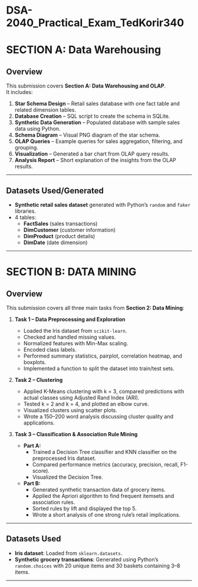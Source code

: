 # DSA-2040_Practical_Exam_TedKorir340
# SECTION A: Data Warehousing 

## Overview
This submission covers **Section A: Data Warehousing and OLAP**.  
It includes:
1. **Star Schema Design** – Retail sales database with one fact table and related dimension tables.
2. **Database Creation** – SQL script to create the schema in SQLite.
3. **Synthetic Data Generation** – Populated database with sample sales data using Python.
4. **Schema Diagram** – Visual PNG diagram of the star schema.
5. **OLAP Queries** – Example queries for sales aggregation, filtering, and grouping.
6. **Visualization** – Generated a bar chart from OLAP query results.
7. **Analysis Report** – Short explanation of the insights from the OLAP results.

---

## Datasets Used/Generated
- **Synthetic retail sales dataset** generated with Python’s `random` and `faker` libraries.  
- 4 tables:
  - **FactSales** (sales transactions)
  - **DimCustomer** (customer information)
  - **DimProduct** (product details)
  - **DimDate** (date dimension)

---




# SECTION B: DATA MINING
## Overview
This submission covers all three main tasks from **Section 2: Data Mining**:
1. **Task 1 – Data Preprocessing and Exploration**  
   - Loaded the Iris dataset from `scikit-learn`.  
   - Checked and handled missing values.  
   - Normalized features with Min-Max scaling.  
   - Encoded class labels.  
   - Performed summary statistics, pairplot, correlation heatmap, and boxplots.  
   - Implemented a function to split the dataset into train/test sets.

2. **Task 2 – Clustering**  
   - Applied K-Means clustering with k = 3, compared predictions with actual classes using Adjusted Rand Index (ARI).  
   - Tested k = 2 and k = 4, and plotted an elbow curve.  
   - Visualized clusters using scatter plots.  
   - Wrote a 150–200 word analysis discussing cluster quality and applications.

3. **Task 3 – Classification & Association Rule Mining**  
   - **Part A:**  
     - Trained a Decision Tree classifier and KNN classifier on the preprocessed Iris dataset.  
     - Compared performance metrics (accuracy, precision, recall, F1-score).  
     - Visualized the Decision Tree.  
   - **Part B:**  
     - Generated synthetic transaction data of grocery items.  
     - Applied the Apriori algorithm to find frequent itemsets and association rules.  
     - Sorted rules by lift and displayed the top 5.  
     - Wrote a short analysis of one strong rule’s retail implications.

---

## Datasets Used
- **Iris dataset**: Loaded from `sklearn.datasets`.  
- **Synthetic grocery transactions**: Generated using Python’s `random.choices` with 20 unique items and 30 baskets containing 3–8 items.

---
